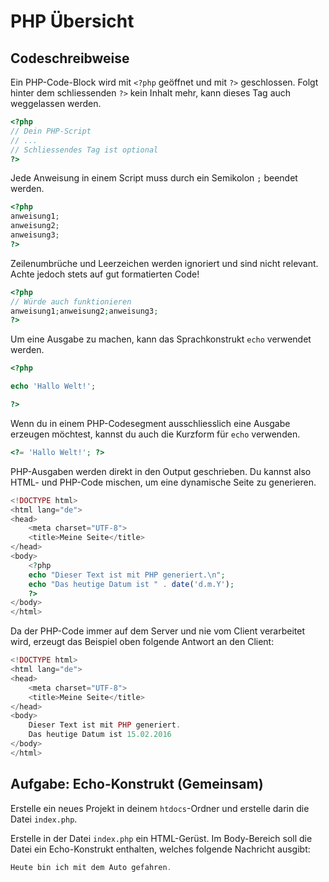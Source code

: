 # PHP Übersicht

## Codeschreibweise

Ein PHP-Code-Block wird mit `<?php` geöffnet und mit `?>` geschlossen. Folgt hinter dem schliessenden `?>`  kein Inhalt mehr, kann dieses Tag auch weggelassen werden.

```php
<?php
// Dein PHP-Script
// ...
// Schliessendes Tag ist optional
?>
```

Jede Anweisung in einem Script muss durch ein Semikolon `;` beendet werden.

```php
<?php
anweisung1;
anweisung2;
anweisung3;
?>
```

Zeilenumbrüche und Leerzeichen werden ignoriert und sind nicht relevant. Achte jedoch stets auf gut formatierten Code!

```php
<?php
// Würde auch funktionieren
anweisung1;anweisung2;anweisung3;
?>
```

Um eine Ausgabe zu machen, kann das Sprachkonstrukt `echo` verwendet werden.

```php
<?php

echo 'Hallo Welt!';

?>
```

Wenn du in einem PHP-Codesegment ausschliesslich eine Ausgabe erzeugen möchtest, kannst du auch die Kurzform für `echo` verwenden.

```php
<?= 'Hallo Welt!'; ?>
```

PHP-Ausgaben werden direkt in den Output geschrieben. Du kannst also HTML- und PHP-Code mischen, um eine dynamische Seite zu generieren.

```php
<!DOCTYPE html>
<html lang="de">
<head>
    <meta charset="UTF-8">
    <title>Meine Seite</title>
</head>
<body>
    <?php
    echo "Dieser Text ist mit PHP generiert.\n";
    echo "Das heutige Datum ist " . date('d.m.Y');
    ?>
</body>
</html>
```

Da der PHP-Code immer auf dem Server und nie vom Client verarbeitet wird, erzeugt das Beispiel oben folgende Antwort an den Client:

```php
<!DOCTYPE html>
<html lang="de">
<head>
    <meta charset="UTF-8">
    <title>Meine Seite</title>
</head>
<body>
    Dieser Text ist mit PHP generiert.
    Das heutige Datum ist 15.02.2016
</body>
</html>
```

## Aufgabe: Echo-Konstrukt (Gemeinsam)

Erstelle ein neues Projekt in deinem `htdocs`-Ordner und erstelle darin die Datei `index.php`.

Erstelle in der Datei `index.php` ein HTML-Gerüst. Im Body-Bereich soll die Datei ein Echo-Konstrukt enthalten, welches folgende Nachricht ausgibt: 
```php
Heute bin ich mit dem Auto gefahren.
```
